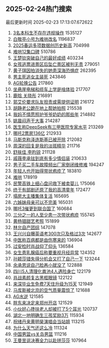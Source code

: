 ## 2025-02-24热门搜索 
最后更新时间 2025-02-23 17:13:07.672622 
1. [3名本科生不存在违规操作](https://s.weibo.com/weibo?q=%233%E5%90%8D%E6%9C%AC%E7%A7%91%E7%94%9F%E4%B8%8D%E5%AD%98%E5%9C%A8%E8%BF%9D%E8%A7%84%E6%93%8D%E4%BD%9C%23&t=31&band_rank=1&Refer=top) 1535127
1. [白敬亭小号为难哄改名](https://s.weibo.com/weibo?q=%23%E7%99%BD%E6%95%AC%E4%BA%AD%E5%B0%8F%E5%8F%B7%E4%B8%BA%E9%9A%BE%E5%93%84%E6%94%B9%E5%90%8D%23&t=31&band_rank=2&Refer=top) 1196837
1. [2025春运多项数据创历史新高](https://s.weibo.com/weibo?q=%232025%E6%98%A5%E8%BF%90%E5%A4%9A%E9%A1%B9%E6%95%B0%E6%8D%AE%E5%88%9B%E5%8E%86%E5%8F%B2%E6%96%B0%E9%AB%98%23&t=31&band_rank=3&Refer=top) 704998
1. [难哄12集口碑](https://s.weibo.com/weibo?q=%E9%9A%BE%E5%93%8412%E9%9B%86%E5%8F%A3%E7%A2%91&t=31&band_rank=4&Refer=top) 510786
1. [王楚钦突破自己的最好成绩](https://s.weibo.com/weibo?q=%23%E7%8E%8B%E6%A5%9A%E9%92%A6%E7%AA%81%E7%A0%B4%E8%87%AA%E5%B7%B1%E7%9A%84%E6%9C%80%E5%A5%BD%E6%88%90%E7%BB%A9%23&t=31&band_rank=5&Refer=top) 403234
1. [女孩逃票进景区后坠亡景区被判无责](https://s.weibo.com/weibo?q=%23%E5%A5%B3%E5%AD%A9%E9%80%83%E7%A5%A8%E8%BF%9B%E6%99%AF%E5%8C%BA%E5%90%8E%E5%9D%A0%E4%BA%A1%E6%99%AF%E5%8C%BA%E8%A2%AB%E5%88%A4%E6%97%A0%E8%B4%A3%23&t=31&band_rank=6&Refer=top) 279051
1. [黄子琪因拍消失的她患深海恐惧症](https://s.weibo.com/weibo?q=%E9%BB%84%E5%AD%90%E7%90%AA%E5%9B%A0%E6%8B%8D%E6%B6%88%E5%A4%B1%E7%9A%84%E5%A5%B9%E6%82%A3%E6%B7%B1%E6%B5%B7%E6%81%90%E6%83%A7%E7%97%87&t=31&band_rank=7&Refer=top) 262395
1. [男主死追女主装死](https://s.weibo.com/weibo?q=%E7%94%B7%E4%B8%BB%E6%AD%BB%E8%BF%BD%E5%A5%B3%E4%B8%BB%E8%A3%85%E6%AD%BB&t=31&band_rank=8&Refer=top) 243846
1. [AG轮换公告](https://s.weibo.com/weibo?q=%23AG%E8%BD%AE%E6%8D%A2%E5%85%AC%E5%91%8A%23&t=31&band_rank=9&Refer=top) 217860
1. [坐悬崖电梯和缆车上学是啥体验](https://s.weibo.com/weibo?q=%23%E5%9D%90%E6%82%AC%E5%B4%96%E7%94%B5%E6%A2%AF%E5%92%8C%E7%BC%86%E8%BD%A6%E4%B8%8A%E5%AD%A6%E6%98%AF%E5%95%A5%E4%BD%93%E9%AA%8C%23&t=31&band_rank=10&Refer=top) 217707
1. [鹿晗 关晓彤](https://s.weibo.com/weibo?q=%E9%B9%BF%E6%99%97%20%E5%85%B3%E6%99%93%E5%BD%A4&t=31&band_rank=11&Refer=top) 216891
1. [郭艾伦要求队友担责或需提供证明](https://s.weibo.com/weibo?q=%23%E9%83%AD%E8%89%BE%E4%BC%A6%E8%A6%81%E6%B1%82%E9%98%9F%E5%8F%8B%E6%8B%85%E8%B4%A3%E6%88%96%E9%9C%80%E6%8F%90%E4%BE%9B%E8%AF%81%E6%98%8E%23&t=31&band_rank=12&Refer=top) 216172
1. [胡静老公跪在地上帮她拍照](https://s.weibo.com/weibo?q=%23%E8%83%A1%E9%9D%99%E8%80%81%E5%85%AC%E8%B7%AA%E5%9C%A8%E5%9C%B0%E4%B8%8A%E5%B8%AE%E5%A5%B9%E6%8B%8D%E7%85%A7%23&t=31&band_rank=13&Refer=top) 215538
1. [我妈不情愿照护爷爷奶奶的那些年](https://s.weibo.com/weibo?q=%23%E6%88%91%E5%A6%88%E4%B8%8D%E6%83%85%E6%84%BF%E7%85%A7%E6%8A%A4%E7%88%B7%E7%88%B7%E5%A5%B6%E5%A5%B6%E7%9A%84%E9%82%A3%E4%BA%9B%E5%B9%B4%23&t=31&band_rank=14&Refer=top) 214882
1. [姚晨闷声干大事](https://s.weibo.com/weibo?q=%E5%A7%9A%E6%99%A8%E9%97%B7%E5%A3%B0%E5%B9%B2%E5%A4%A7%E4%BA%8B&t=31&band_rank=15&Refer=top) 214287
1. [医生称DeepSeek有三甲医院专家水平](https://s.weibo.com/weibo?q=%23%E5%8C%BB%E7%94%9F%E7%A7%B0DeepSeek%E6%9C%89%E4%B8%89%E7%94%B2%E5%8C%BB%E9%99%A2%E4%B8%93%E5%AE%B6%E6%B0%B4%E5%B9%B3%23&t=31&band_rank=16&Refer=top) 213269
1. [哪吒2票房136亿](https://s.weibo.com/weibo?q=%23%E5%93%AA%E5%90%922%E7%A5%A8%E6%88%BF136%E4%BA%BF%23&t=31&band_rank=17&Refer=top) 212933
1. [马斯克称泽连斯基已被开除](https://s.weibo.com/weibo?q=%23%E9%A9%AC%E6%96%AF%E5%85%8B%E7%A7%B0%E6%B3%BD%E8%BF%9E%E6%96%AF%E5%9F%BA%E5%B7%B2%E8%A2%AB%E5%BC%80%E9%99%A4%23&t=31&band_rank=18&Refer=top) 212082
1. [周深的回复是我的淡斑精华](https://s.weibo.com/weibo?q=%E5%91%A8%E6%B7%B1%E7%9A%84%E5%9B%9E%E5%A4%8D%E6%98%AF%E6%88%91%E7%9A%84%E6%B7%A1%E6%96%91%E7%B2%BE%E5%8D%8E&t=31&band_rank=19&Refer=top) 211716
1. [舒肤佳 李昀锐](https://s.weibo.com/weibo?q=%E8%88%92%E8%82%A4%E4%BD%B3%20%E6%9D%8E%E6%98%80%E9%94%90&t=31&band_rank=20&Refer=top) 211128
1. [戚薇李承铉到底有多少情侣装](https://s.weibo.com/weibo?q=%23%E6%88%9A%E8%96%87%E6%9D%8E%E6%89%BF%E9%93%89%E5%88%B0%E5%BA%95%E6%9C%89%E5%A4%9A%E5%B0%91%E6%83%85%E4%BE%A3%E8%A3%85%23&t=31&band_rank=21&Refer=top) 210633
1. [男子买二手车故障频出厂家倒闭维修难](https://s.weibo.com/weibo?q=%23%E7%94%B7%E5%AD%90%E4%B9%B0%E4%BA%8C%E6%89%8B%E8%BD%A6%E6%95%85%E9%9A%9C%E9%A2%91%E5%87%BA%E5%8E%82%E5%AE%B6%E5%80%92%E9%97%AD%E7%BB%B4%E4%BF%AE%E9%9A%BE%23&t=31&band_rank=22&Refer=top) 194247
1. [年轻人也开始得带状疱疹了](https://s.weibo.com/weibo?q=%23%E5%B9%B4%E8%BD%BB%E4%BA%BA%E4%B9%9F%E5%BC%80%E5%A7%8B%E5%BE%97%E5%B8%A6%E7%8A%B6%E7%96%B1%E7%96%B9%E4%BA%86%23&t=31&band_rank=23&Refer=top) 183810
1. [难哄](https://s.weibo.com/weibo?q=%E9%9A%BE%E5%93%84&t=31&band_rank=24&Refer=top) 178919
1. [民警高铁上细心盘问救下被卖婴儿](https://s.weibo.com/weibo?q=%23%E6%B0%91%E8%AD%A6%E9%AB%98%E9%93%81%E4%B8%8A%E7%BB%86%E5%BF%83%E7%9B%98%E9%97%AE%E6%95%91%E4%B8%8B%E8%A2%AB%E5%8D%96%E5%A9%B4%E5%84%BF%23&t=31&band_rank=25&Refer=top) 175066
1. [终于有部剧还原了我的高清童年](https://s.weibo.com/weibo?q=%E7%BB%88%E4%BA%8E%E6%9C%89%E9%83%A8%E5%89%A7%E8%BF%98%E5%8E%9F%E4%BA%86%E6%88%91%E7%9A%84%E9%AB%98%E6%B8%85%E7%AB%A5%E5%B9%B4&t=31&band_rank=26&Refer=top) 172477
1. [塌房大主播集体复活](https://s.weibo.com/weibo?q=%23%E5%A1%8C%E6%88%BF%E5%A4%A7%E4%B8%BB%E6%92%AD%E9%9B%86%E4%BD%93%E5%A4%8D%E6%B4%BB%23&t=31&band_rank=27&Refer=top) 165695
1. [六姊妹母亲可以不完美](https://s.weibo.com/weibo?q=%E5%85%AD%E5%A7%8A%E5%A6%B9%E6%AF%8D%E4%BA%B2%E5%8F%AF%E4%BB%A5%E4%B8%8D%E5%AE%8C%E7%BE%8E&t=31&band_rank=28&Refer=top) 165031
1. [哪吒3催更到联合国了](https://s.weibo.com/weibo?q=%23%E5%93%AA%E5%90%923%E5%82%AC%E6%9B%B4%E5%88%B0%E8%81%94%E5%90%88%E5%9B%BD%E4%BA%86%23&t=31&band_rank=29&Refer=top) 160684
1. [三分之一的人至少患一次带状疱疹](https://s.weibo.com/weibo?q=%23%E4%B8%89%E5%88%86%E4%B9%8B%E4%B8%80%E7%9A%84%E4%BA%BA%E8%87%B3%E5%B0%91%E6%82%A3%E4%B8%80%E6%AC%A1%E5%B8%A6%E7%8A%B6%E7%96%B1%E7%96%B9%23&t=31&band_rank=30&Refer=top) 155745
1. [黄杨钿甜艺考照](https://s.weibo.com/weibo?q=%23%E9%BB%84%E6%9D%A8%E9%92%BF%E7%94%9C%E8%89%BA%E8%80%83%E7%85%A7%23&t=31&band_rank=31&Refer=top) 151899
1. [林允自产团综](https://s.weibo.com/weibo?q=%E6%9E%97%E5%85%81%E8%87%AA%E4%BA%A7%E5%9B%A2%E7%BB%BC&t=31&band_rank=32&Refer=top) 147078
1. [王兴兴自曝英语考300次只及格过3次](https://s.weibo.com/weibo?q=%23%E7%8E%8B%E5%85%B4%E5%85%B4%E8%87%AA%E6%9B%9D%E8%8B%B1%E8%AF%AD%E8%80%83300%E6%AC%A1%E5%8F%AA%E5%8F%8A%E6%A0%BC%E8%BF%873%E6%AC%A1%23&t=31&band_rank=33&Refer=top) 142677
1. [中医称百病都是由伤寒来的](https://s.weibo.com/weibo?q=%23%E4%B8%AD%E5%8C%BB%E7%A7%B0%E7%99%BE%E7%97%85%E9%83%BD%E6%98%AF%E7%94%B1%E4%BC%A4%E5%AF%92%E6%9D%A5%E7%9A%84%23&t=31&band_rank=34&Refer=top) 136904
1. [过安检时肖战仰了仰头](https://s.weibo.com/weibo?q=%23%E8%BF%87%E5%AE%89%E6%A3%80%E6%97%B6%E8%82%96%E6%88%98%E4%BB%B0%E4%BA%86%E4%BB%B0%E5%A4%B4%23&t=31&band_rank=35&Refer=top) 136584
1. [女生患乳腺癌后称要重视月经异常](https://s.weibo.com/weibo?q=%23%E5%A5%B3%E7%94%9F%E6%82%A3%E4%B9%B3%E8%85%BA%E7%99%8C%E5%90%8E%E7%A7%B0%E8%A6%81%E9%87%8D%E8%A7%86%E6%9C%88%E7%BB%8F%E5%BC%82%E5%B8%B8%23&t=31&band_rank=36&Refer=top) 124352
1. [孙颖莎错失得分机会又打了自己一下](https://s.weibo.com/weibo?q=%23%E5%AD%99%E9%A2%96%E8%8E%8E%E9%94%99%E5%A4%B1%E5%BE%97%E5%88%86%E6%9C%BA%E4%BC%9A%E5%8F%88%E6%89%93%E4%BA%86%E8%87%AA%E5%B7%B1%E4%B8%80%E4%B8%8B%23&t=31&band_rank=37&Refer=top) 123244
1. [余承恩说自己脸再小就没了](https://s.weibo.com/weibo?q=%E4%BD%99%E6%89%BF%E6%81%A9%E8%AF%B4%E8%87%AA%E5%B7%B1%E8%84%B8%E5%86%8D%E5%B0%8F%E5%B0%B1%E6%B2%A1%E4%BA%86&t=31&band_rank=38&Refer=top) 122888
1. [四川5人清理化粪池4人遇险身亡](https://s.weibo.com/weibo?q=%23%E5%9B%9B%E5%B7%9D5%E4%BA%BA%E6%B8%85%E7%90%86%E5%8C%96%E7%B2%AA%E6%B1%A04%E4%BA%BA%E9%81%87%E9%99%A9%E8%BA%AB%E4%BA%A1%23&t=31&band_rank=39&Refer=top) 122179
1. [肖战素颜复古黑框眼镜](https://s.weibo.com/weibo?q=%23%E8%82%96%E6%88%98%E7%B4%A0%E9%A2%9C%E5%A4%8D%E5%8F%A4%E9%BB%91%E6%A1%86%E7%9C%BC%E9%95%9C%23&t=31&band_rank=40&Refer=top) 122122
1. [来深毕业生免费7天住升级为15天](https://s.weibo.com/weibo?q=%23%E6%9D%A5%E6%B7%B1%E6%AF%95%E4%B8%9A%E7%94%9F%E5%85%8D%E8%B4%B97%E5%A4%A9%E4%BD%8F%E5%8D%87%E7%BA%A7%E4%B8%BA15%E5%A4%A9%23&t=31&band_rank=41&Refer=top) 121949
1. [马库斯被北京的空气质量震惊了](https://s.weibo.com/weibo?q=%23%E9%A9%AC%E5%BA%93%E6%96%AF%E8%A2%AB%E5%8C%97%E4%BA%AC%E7%9A%84%E7%A9%BA%E6%B0%94%E8%B4%A8%E9%87%8F%E9%9C%87%E6%83%8A%E4%BA%86%23&t=31&band_rank=42&Refer=top) 121688
1. [AG水逆](https://s.weibo.com/weibo?q=AG%E6%B0%B4%E9%80%86&t=31&band_rank=43&Refer=top) 121585
1. [胖东来决定来郑州开店](https://s.weibo.com/weibo?q=%23%E8%83%96%E4%B8%9C%E6%9D%A5%E5%86%B3%E5%AE%9A%E6%9D%A5%E9%83%91%E5%B7%9E%E5%BC%80%E5%BA%97%23&t=31&band_rank=44&Refer=top) 121529
1. [小伙好心搀扶老人却被打了5个耳光](https://s.weibo.com/weibo?q=%23%E5%B0%8F%E4%BC%99%E5%A5%BD%E5%BF%83%E6%90%80%E6%89%B6%E8%80%81%E4%BA%BA%E5%8D%B4%E8%A2%AB%E6%89%93%E4%BA%865%E4%B8%AA%E8%80%B3%E5%85%89%23&t=31&band_rank=45&Refer=top) 120737
1. [湖北一地明确生三孩奖励3万](https://s.weibo.com/weibo?q=%23%E6%B9%96%E5%8C%97%E4%B8%80%E5%9C%B0%E6%98%8E%E7%A1%AE%E7%94%9F%E4%B8%89%E5%AD%A9%E5%A5%96%E5%8A%B13%E4%B8%87%23&t=31&band_rank=46&Refer=top) 115934
1. [祝绪丹来黄明昊演唱会当站姐](https://s.weibo.com/weibo?q=%E7%A5%9D%E7%BB%AA%E4%B8%B9%E6%9D%A5%E9%BB%84%E6%98%8E%E6%98%8A%E6%BC%94%E5%94%B1%E4%BC%9A%E5%BD%93%E7%AB%99%E5%A7%90&t=31&band_rank=47&Refer=top) 113215
1. [为什么天气还这么冷](https://s.weibo.com/weibo?q=%23%E4%B8%BA%E4%BB%80%E4%B9%88%E5%A4%A9%E6%B0%94%E8%BF%98%E8%BF%99%E4%B9%88%E5%86%B7%23&t=31&band_rank=48&Refer=top) 111324
1. [中国男篮vs关岛男篮](https://s.weibo.com/weibo?q=%23%E4%B8%AD%E5%9B%BD%E7%94%B7%E7%AF%AEvs%E5%85%B3%E5%B2%9B%E7%94%B7%E7%AF%AE%23&t=31&band_rank=49&Refer=top) 111216
1. [王曼昱说决赛全力以赴拼莎莎](https://s.weibo.com/weibo?q=%23%E7%8E%8B%E6%9B%BC%E6%98%B1%E8%AF%B4%E5%86%B3%E8%B5%9B%E5%85%A8%E5%8A%9B%E4%BB%A5%E8%B5%B4%E6%8B%BC%E8%8E%8E%E8%8E%8E%23&t=31&band_rank=50&Refer=top) 107964
